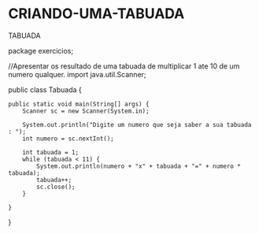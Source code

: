 # CRIANDO-UMA-TABUADA
TABUADA

package exercicios;

//Apresentar os resultado de uma tabuada de multiplicar 1 ate 10 de um numero qualquer.
import java.util.Scanner;

public class Tabuada {

	public static void main(String[] args) {
		Scanner sc = new Scanner(System.in);

		System.out.println("Digite um numero que seja saber a sua tabuada : ");
		int numero = sc.nextInt();

		int tabuada = 1;
		while (tabuada < 11) {
			System.out.println(numero + "x" + tabuada + "=" + numero * tabuada);
			tabuada++;
			sc.close();
		}

	}

}
